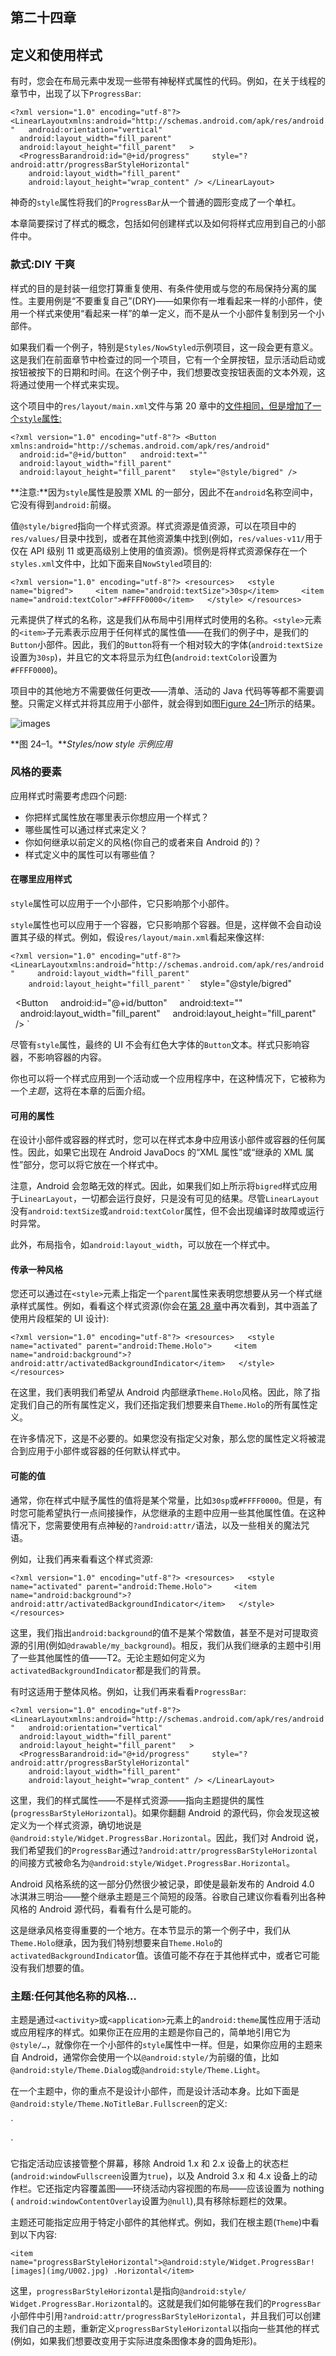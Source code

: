 ## 第二十四章

## 定义和使用样式

有时，您会在布局元素中发现一些带有神秘样式属性的代码。例如，在关于线程的章节中，出现了以下`ProgressBar`:

`<?xml version="1.0" encoding="utf-8"?>
<LinearLayoutxmlns:android="http://schemas.android.com/apk/res/android"
  android:orientation="vertical"
  android:layout_width="fill_parent"
  android:layout_height="fill_parent"
  >
  <ProgressBarandroid:id="@+id/progress"
    style="?android:attr/progressBarStyleHorizontal"
    android:layout_width="fill_parent"
    android:layout_height="wrap_content" />
</LinearLayout>`

神奇的`style`属性将我们的`ProgressBar`从一个普通的圆形变成了一个单杠。

本章简要探讨了样式的概念，包括如何创建样式以及如何将样式应用到自己的小部件中。

### 款式:DIY 干爽

样式的目的是封装一组您打算重复使用、有条件使用或与您的布局保持分离的属性。主要用例是“不要重复自己”(DRY)——如果你有一堆看起来一样的小部件，使用一个样式来使用“看起来一样”的单一定义，而不是从一个小部件复制到另一个小部件。

如果我们看一个例子，特别是`Styles/NowStyled`示例项目，这一段会更有意义。这是我们在前面章节中检查过的同一个项目，它有一个全屏按钮，显示活动启动或按钮被按下的日期和时间。在这个例子中，我们想要改变按钮表面的文本外观，这将通过使用一个样式来实现。

这个项目中的`res/layout/main.xml`文件与第 20 章中的[文件相同，但是增加了一个`style`属性:](20.html#ch20)

`<?xml version="1.0" encoding="utf-8"?>
<Button xmlns:android="http://schemas.android.com/apk/res/android"
  android:id="@+id/button"
  android:text=""
  android:layout_width="fill_parent"
  android:layout_height="fill_parent"
  style="@style/bigred"
/>`

**注意:**因为`style`属性是股票 XML 的一部分，因此不在`android`名称空间中，它没有得到`android:`前缀。

值`@style/bigred`指向一个样式资源。样式资源是值资源，可以在项目中的`res/values/`目录中找到，或者在其他资源集中找到(例如，`res/values-v11/`用于仅在 API 级别 11 或更高级别上使用的值资源)。惯例是将样式资源保存在一个`styles.xml`文件中，比如下面来自`NowStyled`项目的:

`<?xml version="1.0" encoding="utf-8"?>
<resources>
  <style name="bigred">
    <item name="android:textSize">30sp</item>
    <item name="android:textColor">#FFFF0000</item>
  </style>
</resources>`

元素提供了样式的名称，这是我们从布局中引用样式时使用的名称。`<style>`元素的`<item>`子元素表示应用于任何样式的属性值——在我们的例子中，是我们的`Button`小部件。因此，我们的`Button`将有一个相对较大的字体(`android:textSize`设置为`30sp`)，并且它的文本将显示为红色(`android:textColor`设置为`#FFFF0000`)。

项目中的其他地方不需要做任何更改——清单、活动的 Java 代码等等都不需要调整。只需定义样式并将其应用于小部件，就会得到如图[Figure 24–1](#fig_24_1)所示的结果。

![images](img/2401.jpg)

**图 24–1。***Styles/now style 示例应用*

### 风格的要素

应用样式时需要考虑四个问题:

*   你把样式属性放在哪里表示你想应用一个样式？
*   哪些属性可以通过样式来定义？
*   你如何继承以前定义的风格(你自己的或者来自 Android 的)？
*   样式定义中的属性可以有哪些值？

#### 在哪里应用样式

`style`属性可以应用于一个小部件，它只影响那个小部件。

`style`属性也可以应用于一个容器，它只影响那个容器。但是，这样做不会自动设置其子级的样式。例如，假设`res/layout/main.xml`看起来像这样:

`<?xml version="1.0" encoding="utf-8"?>
<LinearLayoutxmlns:android="http://schemas.android.com/apk/res/android"
    android:layout_width="fill_parent"
    android:layout_height="fill_parent"` `    style="@style/bigred"
>
  <Button
    android:id="@+id/button"
    android:text=""
    android:layout_width="fill_parent"
    android:layout_height="fill_parent"
  />
</LinearLayout>`

尽管有`style`属性，最终的 UI 不会有红色大字体的`Button`文本。样式只影响容器，不影响容器的内容。

你也可以将一个样式应用到一个活动或一个应用程序中，在这种情况下，它被称为一个*主题*，这将在本章的后面介绍。

#### 可用的属性

在设计小部件或容器的样式时，您可以在样式本身中应用该小部件或容器的任何属性。因此，如果它出现在 Android JavaDocs 的“XML 属性”或“继承的 XML 属性”部分，您可以将它放在一个样式中。

注意，Android 会忽略无效的样式。因此，如果我们如上所示将`bigred`样式应用于`LinearLayout`，一切都会运行良好，只是没有可见的结果。尽管`LinearLayout`没有`android:textSize`或`android:textColor`属性，但不会出现编译时故障或运行时异常。

此外，布局指令，如`android:layout_width`，可以放在一个样式中。

#### 传承一种风格

您还可以通过在`<style>`元素上指定一个`parent`属性来表明您想要从另一个样式继承样式属性。例如，看看这个样式资源(你会在[第 28 章](28.html#ch28)中再次看到，其中涵盖了使用片段框架的 UI 设计):

`<?xml version="1.0" encoding="utf-8"?>
<resources>
  <style name="activated" parent="android:Theme.Holo">
    <item name="android:background">?android:attr/activatedBackgroundIndicator</item>
  </style>
</resources>`

在这里，我们表明我们希望从 Android 内部继承`Theme.Holo`风格。因此，除了指定我们自己的所有属性定义，我们还指定我们想要来自`Theme.Holo`的所有属性定义。

在许多情况下，这是不必要的。如果您没有指定父对象，那么您的属性定义将被混合到应用于小部件或容器的任何默认样式中。

#### 可能的值

通常，你在样式中赋予属性的值将是某个常量，比如`30sp`或`#FFFF0000`。但是，有时您可能希望执行一点间接操作，从您继承的主题中应用一些其他属性值。在这种情况下，您需要使用有点神秘的`?android:attr/`语法，以及一些相关的魔法咒语。

例如，让我们再来看看这个样式资源:

`<?xml version="1.0" encoding="utf-8"?>
<resources>
  <style name="activated" parent="android:Theme.Holo">
    <item name="android:background">?android:attr/activatedBackgroundIndicator</item>
  </style>
</resources>`

这里，我们指出`android:background`的值不是某个常数值，甚至不是对可提取资源的引用(例如`@drawable/my_background`)。相反，我们从我们继承的主题中引用了一些其他属性的值——T2。无论主题如何定义为`activatedBackgroundIndicator`都是我们的背景。

有时这适用于整体风格。例如，让我们再来看看`ProgressBar`:

`<?xml version="1.0" encoding="utf-8"?>
<LinearLayoutxmlns:android="http://schemas.android.com/apk/res/android"
  android:orientation="vertical"
  android:layout_width="fill_parent"
  android:layout_height="fill_parent"
  >
  <ProgressBarandroid:id="@+id/progress"
    style="?android:attr/progressBarStyleHorizontal"
    android:layout_width="fill_parent"
    android:layout_height="wrap_content" />
</LinearLayout>`

这里，我们的样式属性——不是样式资源——指向主题提供的属性(`progressBarStyleHorizontal`)。如果你翻翻 Android 的源代码，你会发现这被定义为一个样式资源，确切地说是`@android:style/Widget.ProgressBar.Horizontal`。因此，我们对 Android 说，我们希望我们的`ProgressBar`通过`?android:attr/progressBarStyleHorizontal`的间接方式被命名为`@android:style/Widget.ProgressBar.Horizontal`。

Android 风格系统的这一部分仍然很少被记录，即使是最新发布的 Android 4.0 冰淇淋三明治——整个继承主题是三个简短的段落。谷歌自己建议你看看列出各种风格的 Android 源代码，看看有什么是可能的。

这是继承风格变得重要的一个地方。在本节显示的第一个例子中，我们从`Theme.Holo`继承，因为我们特别想要来自`Theme.Holo`的 `activatedBackgroundIndicator`值。该值可能不存在于其他样式中，或者它可能没有我们想要的值。

### 主题:任何其他名称的风格…

主题是通过`<activity>`或`<application>`元素上的`android:theme`属性应用于活动或应用程序的样式。如果你正在应用的主题是你自己的，简单地引用它为`@style/…`，就像你在一个小部件的`style`属性中一样。但是，如果你应用的主题来自 Android，通常你会使用一个以`@android:style/`为前缀的值，比如`@android:style/Theme.Dialog`或`@android:style/Theme.Light`。

在一个主题中，你的重点不是设计小部件，而是设计活动本身。比如下面是`@android:style/Theme.NoTitleBar.Fullscreen`的定义:

`<!-- Variant of the default (dark) theme that has no title bar and
 fills the entire screen -->
<style name="Theme.NoTitleBar.Fullscreen">
  <item name="android:windowFullscreen">true</item>
  <item name="android:windowContentOverlay">@null</item>
</style>`

它指定活动应该接管整个屏幕，移除 Android 1.x 和 2.x 设备上的状态栏(`android:windowFullscreen`设置为`true`)，以及 Android 3.x 和 4.x 设备上的动作栏。它还指定内容覆盖图——环绕活动内容视图的布局——应该设置为 nothing ( `android:windowContentOverlay`设置为`@null`),具有移除标题栏的效果。

主题还可能指定应用于特定小部件的其他样式。例如，我们在根主题(`Theme`)中看到以下内容:

`<item name="progressBarStyleHorizontal">@android:style/Widget.ProgressBar![images](img/U002.jpg)
.Horizontal</item>`

这里，`progressBarStyleHorizontal`是指向`@android:style/ Widget.ProgressBar.Horizontal`的。这就是我们如何能够在我们的`ProgressBar`小部件中引用`?android:attr/progressBarStyleHorizontal`，并且我们可以创建我们自己的主题，重新定义`progressBarStyleHorizontal`以指向一些其他的样式(例如，如果我们想要改变用于实际进度条图像本身的圆角矩形)。